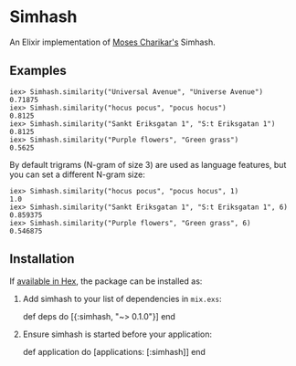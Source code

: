 # Simhash
An Elixir implementation of [Moses Charikar's](http://www.cs.princeton.edu/courses/archive/spring04/cos598B/bib/CharikarEstim.pdf) Simhash.

## Examples

    iex> Simhash.similarity("Universal Avenue", "Universe Avenue")
    0.71875
    iex> Simhash.similarity("hocus pocus", "pocus hocus")
    0.8125
    iex> Simhash.similarity("Sankt Eriksgatan 1", "S:t Eriksgatan 1")
    0.8125
    iex> Simhash.similarity("Purple flowers", "Green grass")
    0.5625

By default trigrams (N-gram of size 3) are used as language features, but you can set a different N-gram size:

    iex> Simhash.similarity("hocus pocus", "pocus hocus", 1)
    1.0
    iex> Simhash.similarity("Sankt Eriksgatan 1", "S:t Eriksgatan 1", 6)
    0.859375
    iex> Simhash.similarity("Purple flowers", "Green grass", 6)
    0.546875

## Installation

If [available in Hex](https://hex.pm/docs/publish), the package can be installed as:

  1. Add simhash to your list of dependencies in `mix.exs`:

        def deps do
          [{:simhash, "~> 0.1.0"}]
        end

  2. Ensure simhash is started before your application:

        def application do
          [applications: [:simhash]]
        end